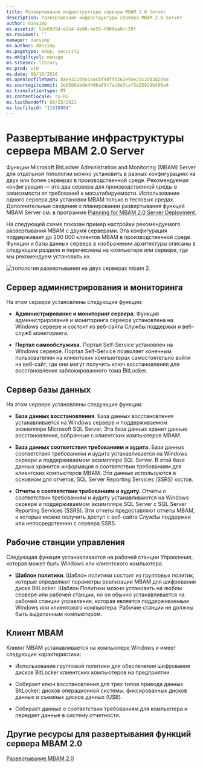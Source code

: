 ```yaml
---
title: Развертывание инфраструктуры сервера MBAM 2.0 Server
description: Развертывание инфраструктуры сервера MBAM 2.0 Server
author: dansimp
ms.assetid: 52e68d94-e2b4-4b06-ae55-f900ea6cc59f
ms.reviewer: ''
manager: dansimp
ms.author: dansimp
ms.pagetype: mdop, security
ms.mktglfcycl: manage
ms.sitesec: library
ms.prod: w10
ms.date: 06/16/2016
ms.openlocfilehash: 8aee322b9a1aacbf98ff8362e95e21c2dd3d289a
ms.sourcegitcommit: 3e0500abde44d6a09c7ac8e3caf5e25929b490a4
ms.translationtype: MT
ms.contentlocale: ru-RU
ms.lasthandoff: 08/23/2021
ms.locfileid: "11910804"
---
```

# <a name="deploying-the-mbam-20-server-infrastructure"></a>Развертывание инфраструктуры сервера MBAM 2.0 Server


Функции Microsoft BitLocker Administration and Monitoring (MBAM) Server для отдельной топологии можно установить в разных конфигурациях на двух или более серверах в производственной среде. Рекомендуемая конфигурация — это два сервера для производственной среды в зависимости от требований к масштабируемости. Использование одного сервера для установки MBAM только в тестовых средах. Дополнительные сведения о планировании развертывания функций MBAM Server см. в программе [Planning for MBAM 2.0 Server Deployment.](planning-for-mbam-20-server-deployment-mbam-2.md)

На следующей схеме показан пример настройки рекомендуемого развертывания MBAM с двумя серверами. Эта конфигурация поддерживает до 200 000 клиентов MBAM в производственной среде. Функции и базы данных сервера в изображении архитектуры описаны в следующем разделе и перечислены на компьютере или сервере, где мы рекомендуем установить их.

![топология развертывания на двух серверах mbam 2.](images/mbam2-3-servers.gif)

## <a name="administration-and-monitoring-server"></a>Сервер администрирования и мониторинга


На этом сервере установлены следующие функции:

-   **Администрирование и мониторинг сервера**. Функция администрирования и мониторинга сервера установлена на Windows сервере и состоит из веб-сайта Службы поддержки и веб-служб мониторинга.

-   **Портал самообслужива.** Портал Self-Service установлен на Windows сервере. Портал Self-Service позволяет конечным пользователям на клиентских компьютерах самостоятельно войти на веб-сайт, где они могут получить ключ восстановления для восстановления заблокированного тома BitLocker.

## <a name="database-server"></a>Сервер базы данных


На этом сервере установлены следующие функции:

-   **База данных восстановления**. База данных восстановления устанавливается на Windows сервере и поддерживаемом экземпляре Microsoft SQL Server. Эта база данных хранит данные восстановления, собранные с клиентских компьютеров MBAM.

-   **База данных соответствия требованиям и аудита.** База данных соответствия требованиям и аудита устанавливается на Windows сервере и поддерживаемом экземпляре SQL Server. В этой базе данных хранится информация о соответствии требованиям для клиентских компьютеров MBAM. Эти данные используются в основном для отчетов, SQL Server Reporting Services (SSRS) хостов.

-   **Отчеты о соответствии требованиям и аудиту.** Отчеты о соответствии требованиям и аудиту устанавливаются на Windows сервере и поддерживаемом экземпляре SQL Server с SQL Server Reporting Services (SSRS). Эти отчеты предоставляют отчеты MBAM, к которые можно получить доступ с веб-сайта Службы поддержки или непосредственно с сервера SSRS.

## <a name="management-workstation"></a>Рабочие станции управления


Следующая функция устанавливается на рабочей станции Управления, которая может быть Windows или клиентского компьютера.

-   **Шаблон политики**. Шаблон политики состоит из групповых политик, которые определяют параметры реализации MBAM для шифрования диска BitLocker. Шаблон Политики можно установить на любом сервере или рабочей станции, но он обычно устанавливается на рабочей станции управления, которая является поддерживаемым Windows или клиентского компьютера. Рабочие станции не должны быть выделенным компьютером.

## <a name="mbam-client"></a><a href="" id="---------mbam-client"></a> Клиент MBAM


Клиент MBAM устанавливается на компьютере Windows и имеет следующие характеристики:

-   Использование групповой политики для обеспечения шифрования дисков BitLocker клиентских компьютеров на предприятии.

-   Собирает ключ восстановления для трех типов привода данных BitLocker: дисков операционной системы, фиксированных дисков данных и съемных дисков данных (USB).

-   Собирает данные о соответствии требованиям для компьютера и передает данные в систему отчетности.

## <a name="other-resources-for-deploying-mbam-20-server-features"></a>Другие ресурсы для развертывания функций сервера MBAM 2.0


[Развертывание MBAM 2.0](deploying-mbam-20-mbam-2.md)

 

 





